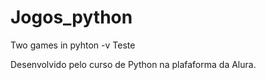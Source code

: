 # Jogos_python
Two games in pyhton -v Teste

Desenvolvido pelo curso de Python na plafaforma da Alura.

